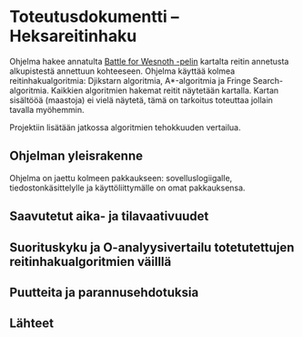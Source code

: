 # Toteutusdokumentti – Heksareitinhaku

Ohjelma hakee annatulta  [Battle for Wesnoth -pelin](https://www.wesnoth.org/) kartalta reitin annetusta alkupistestä annettuun kohteeseen. Ohjelma käyttää kolmea reitinhakualgoritmia: Djikstarn algoritmia, A*-algoritmia ja Fringe Search-algoritmia. Kaikkien algoritmien hakemat reitit näytetään kartalla. Kartan sisältööä (maastoja) ei vielä näytetä, tämä on tarkoitus toteuttaa jollain tavalla myöhemmin.

Projektiin lisätään jatkossa algoritmien tehokkuuden vertailua.

## Ohjelman yleisrakenne

Ohjelma on jaettu kolmeen pakkaukseen: sovelluslogiigalle, tiedostonkäsittelylle ja käyttöliittymälle on omat pakkauksensa.

## Saavutetut aika- ja tilavaativuudet

## Suorituskyku ja O-analyysivertailu totetutettujen reitinhakualgoritmien väilllä

## Puutteita ja parannusehdotuksia

## Lähteet
